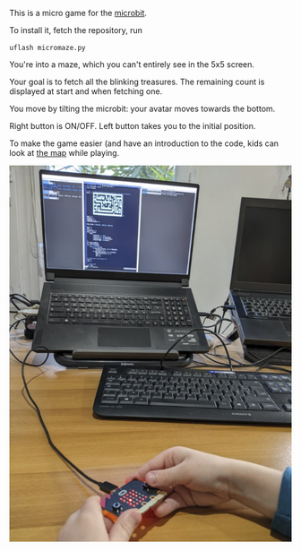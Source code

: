 
This is a micro game for the [microbit](https://microbit.org/).

To install it, fetch the repository, run

    uflash micromaze.py

You're into a maze, which you can't entirely see in the 5x5 screen.

Your goal is to fetch all the blinking treasures.
The remaining count is displayed at start and when fetching one.

You move by tilting the microbit: your avatar moves towards the bottom.

Right button is ON/OFF.
Left button takes you to the initial position.

To make the game easier (and have an introduction to the code, kids can look at [the map](micromaze.py) while playing.

![play](doc/play.jpg)
